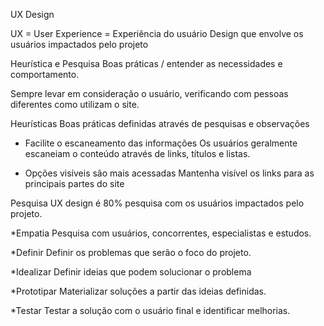 UX Design

UX = User Experience = Experiência do usuário
Design que envolve os usuários impactados pelo projeto

Heurística e Pesquisa
Boas práticas / entender as necessidades e comportamento.

Sempre levar em consideração o usuário, verificando com pessoas diferentes como utilizam o site.

Heurísticas
Boas práticas definidas através de pesquisas e observações

* Facilite o escaneamento das informações
Os usuários geralmente escaneiam o conteúdo através de links, títulos e listas.

* Opções visíveis são mais acessadas
Mantenha visível os links para as principais partes do site

Pesquisa
UX design é 80% pesquisa com os usuários impactados pelo projeto.

*Empatia
Pesquisa com usuários, concorrentes, especialistas e estudos.

*Definir
Definir os problemas que serão o foco do projeto.

*Idealizar
Definir ideias que podem solucionar o problema

*Prototipar
Materializar soluções a partir das ideias definidas.

*Testar
Testar a solução com o usuário final e identificar melhorias.